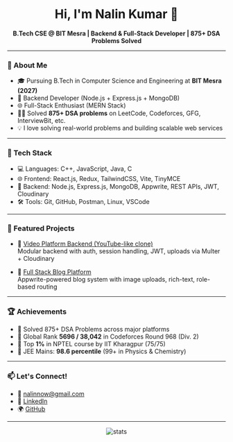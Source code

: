 
<!--
**Nalin-Kumar2004/Nalin-Kumar2004** is a ✨ _special_ ✨ repository because its `README.md` (this file) appears on your GitHub profile.

Here are some ideas to get you started:

- 🔭 I’m currently working on ...
- 🌱 I’m currently learning ...
- 👯 I’m looking to collaborate on ...
- 🤔 I’m looking for help with ...
- 💬 Ask me about ...
- 📫 How to reach me: ...
- 😄 Pronouns: ...
- ⚡ Fun fact: ...
-->
<h1 align="center">Hi, I'm Nalin Kumar 👋</h1>
<p align="center">
  <b>B.Tech CSE @ BIT Mesra | Backend & Full-Stack Developer | 875+ DSA Problems Solved</b>
</p>

---

### 🚀 About Me
- 🎓 Pursuing B.Tech in Computer Science and Engineering at **BIT Mesra (2027)**
- 🔧 Backend Developer (Node.js + Express.js + MongoDB)
- 🌐 Full-Stack Enthusiast (MERN Stack)
- 👨‍💻 Solved **875+ DSA problems** on LeetCode, Codeforces, GFG, InterviewBit, etc.
- 💡 I love solving real-world problems and building scalable web services

---

### 🔨 Tech Stack
- 💻 Languages: C++, JavaScript, Java, C
- 🌐 Frontend: React.js, Redux, TailwindCSS, Vite, TinyMCE
- 🔧 Backend: Node.js, Express.js, MongoDB, Appwrite, REST APIs, JWT, Cloudinary
- 🛠️ Tools: Git, GitHub, Postman, Linux, VSCode

---

### 📌 Featured Projects
- 🔗 [Video Platform Backend (YouTube-like clone)](https://github.com/Nalin-Kumar2004/video-platform-user-backend)  
  Modular backend with auth, session handling, JWT, uploads via Multer + Cloudinary

- 🔗 [Full Stack Blog Platform](https://github.com/Nalin-Kumar2004/react-appwrite-blog-app)  
  Appwrite-powered blog system with image uploads, rich-text, role-based routing

---

### 🏆 Achievements
- 💪 Solved 875+ DSA Problems across major platforms
- 🚀 Global Rank **5696 / 38,042** in Codeforces Round 968 (Div. 2)
- 🧠 Top **1%** in NPTEL course by IIT Kharagpur (75/75)
- 🎯 JEE Mains: **98.6 percentile** (99+ in Physics & Chemistry)

---

### 📫 Let's Connect!
- 📧 [nalinnow@gmail.com](mailto:nalinnow@gmail.com)
- 💼 [LinkedIn](https://www.linkedin.com/in/nalin-kumar-swe)
- 🌍 [GitHub](https://github.com/Nalin-Kumar2004)

---

<p align="center">
  <img src="https://github-readme-stats.vercel.app/api?username=Nalin-Kumar2004&show_icons=true&theme=radical" alt="stats" />
</p>
